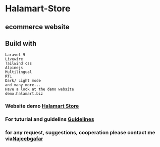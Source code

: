 # Halamart-Store
## ecommerce website 

## Build with
```
Laravel 9
Livewire
Tailwind css
Alpinejs
Multilingual
RTL
Dark/ Light mode
and many more...
Have a look at the demo website
demo.halamart.biz
```
### Website demo [Halamart Store](https://demo.halamart.biz/)
### For tuturial and guidelins [Guidelines](https://halamart.biz/)

### for any request, suggestions, cooperation please contact me via[Najeebgafar](https://najeebgafar.com)
